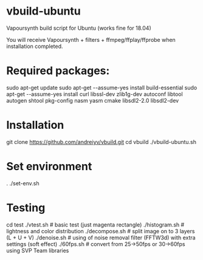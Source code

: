 # vbuild-ubuntu
Vapoursynth build script for Ubuntu (works fine for 18.04)

You will receive Vapoursynth + filters + ffmpeg/ffplay/ffprobe when installation completed.

# Required packages:
sudo apt-get update
sudo apt-get --assume-yes install build-essential
sudo apt-get --assume-yes install curl libssl-dev zlib1g-dev autoconf libtool autogen shtool pkg-config nasm yasm cmake libsdl2-2.0 libsdl2-dev

# Installation
git clone https://github.com/andreiyv/vbuild.git
cd vbuild
./vbuild-ubuntu.sh

# Set environment 
. ./set-env.sh

# Testing
cd test
./vtest.sh # basic test (just magenta rectangle)
./histogram.sh # lightness and color distribution
./decompose.sh # split image on to 3 layers (L + U + V)
./denoise.sh # using of noise removal filter (FFTW3d) with extra settings (soft effect)
./60fps.sh # convert from 25->50fps or 30->60fps using SVP Team libraries 

